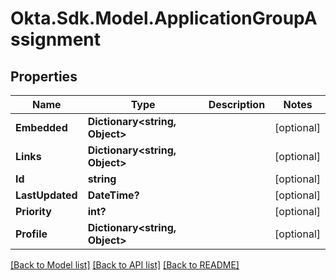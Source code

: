# Okta.Sdk.Model.ApplicationGroupAssignment
## Properties

Name | Type | Description | Notes
------------ | ------------- | ------------- | -------------
**Embedded** | **Dictionary&lt;string, Object&gt;** |  | [optional] 
**Links** | **Dictionary&lt;string, Object&gt;** |  | [optional] 
**Id** | **string** |  | [optional] 
**LastUpdated** | **DateTime?** |  | [optional] 
**Priority** | **int?** |  | [optional] 
**Profile** | **Dictionary&lt;string, Object&gt;** |  | [optional] 

[[Back to Model list]](../README.md#documentation-for-models) [[Back to API list]](../README.md#documentation-for-api-endpoints) [[Back to README]](../README.md)

